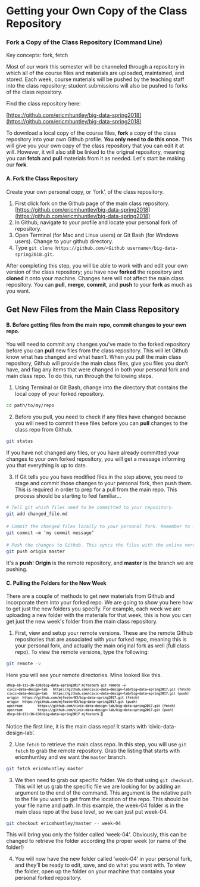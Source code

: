 
# Getting your Own Copy of the Class Repository
### Fork a Copy of the Class Repository (Command Line)

Key concepts: fork, fetch

Most of our work this semester will be channeled through a repository in which all of the course files and materials are uploaded, maintained, and stored. Each week, course materials will be pushed by the teaching staff into the class repository; student submissions will also be pushed to forks of the class repository.

Find the class repository here:

[https://github.com/ericmhuntley/big-data-spring2018](https://github.com/ericmhuntley/big-data-spring2018)

To download a local copy of the course files, **fork** a copy of the class repository into your own Github profile. **You only need to do this once.** This will give you your own copy of the class repository that you can edit it at will. However, it will also still be linked to the original repository, meaning you can **fetch** and **pull** materials from it as needed. Let's start be making our **fork**.

#### A. Fork the Class Repository

Create your own personal copy, or ‘fork’, of the class repository.

1. First click fork on the Github page of the main class repository.
[https://github.com/ericmhuntley/big-data-spring2018](https://github.com/ericmhuntley/big-data-spring2018)
2. In Github, navigate to your profile and locate your personal fork of repository.
3. Open Terminal (for Mac and Linux users) or Git Bash (for Windows users). Change to your github directory.
5. Type `git clone https://github.com/<Github username>/big-data-spring2018.git`.

After completing this step, you will be able to work with and edit your own version of the class repository; you have now **forked** the repository and **cloned** it onto your machine. Changes here will not affect the main class repository. You can **pull**, **merge**, **commit**, and **push** to your **fork** as much as you want.

## Get New Files from the Main Class Repository

#### B. Before getting files from the main repo, commit changes to your own repo.

You will need to commit any changes you've made to the forked repository before you can **pull** new files from the class repository. This will let Github know what has changed and what hasn’t. When you pull the main class repository, Github will provide the main class files, give you files you don’t have, and flag any items that were changed in both your personal fork and main class repo. To do this, run through the following steps.

1. Using Terminal or Git Bash, change into the directory that contains the local copy of your forked repository.

```sh
cd path/to/my/repo
```

2. Before you pull, you need to check if any files have changed because you will need to commit these files before you can **pull** changes to the class repo from Github.

```sh
git status
```

If you have not changed any files, or you have already committed your changes to your own forked repository, you will get a message informing you that everything is up to date.

3. If Git tells you you have modified files in the step above, you need to stage and commit those changes to your personal fork, then push them. This is required in order to prep for a pull from the main repo. This process should be starting to feel familiar...

```sh
# Tell git which files need to be committed to your repository.
git add changed_file.md

# Commit the changed files locally to your personal fork. Remember to include a commit message to serve as a short explanation of what you changed.
git commit –m ‘my commit message’

# Push the changes to Github. This syncs the files with the online version of our personal forked repo.
git push origin master
```

It's a **push**! **Origin** is the remote repository, and **master** is the branch we are pushing.

#### C. Pulling the Folders for the New Week

There are a couple of methods to get new materials from Github and incorporate them into your forked repo. We are going to show you here how to get just the new folders you specify. For example, each week we are uploading a new folder with the materials for that week, this is how you can get just the new week's folder from the main class repository.

1. First, view and setup your remote versions. These are the remote Github repositories that are associated with your forked repo, meaning this is your personal fork, and actually the main original fork as well (full class repo). To view the remote versions, type the following:

```sh
git remote -v
```

Here you will see your remote directories. Mine looked like this.

![Checking Remote Directories](images/screenshot.jpg "Checking Remote Directories")

Notice the first line, it is the main class repo! It starts with ‘civic-data-design-lab’.

2. Use `fetch` to retrieve the main class repo. In this step, you will use `git fetch` to grab the remote repository. Grab the listing that starts with ericmhuntley and we want the `master` branch.

```sh
git fetch ericmhuntley master
```

3. We then need to grab our specific folder. We do that using `git checkout`. This will let us grab the specific file we are looking for by adding an argument to the end of the command. This argument is the relative path to the file you want to get from the location of the repo. This should be your file name and path. In this example, the week-04 folder is in the main class repo at the base level, so we can just put week-04.

```sh
git checkout ericmhuntley/master -- week-04
```

This will bring you only the folder called ‘week-04’. Obviously, this can be changed to retrieve the folder according the proper week (or name of the folder!)

4. You will now have the new folder called ‘week-04’ in your personal fork, and they’ll be ready to edit, save, and do what you want with. To view the folder, open up the folder on your machine that contains your personal forked repository.

<!--
### Troubleshooting Pull Problems
If you get a publickey error, you need to configure your SSH setup. To do this, go through the following steps.

1. Check for SSH keys:
https://help.github.com/articles/checking-for-existing-ssh-keys/
2. Generate a new SSH Key and add it to the SSH agent:
https://help.github.com/articles/generating-a-new-ssh-key-and-adding-it-to-the-ssh-agent/
Important note: if you already have one, click yes to OVERWRITE the old one.
3. Add your new SSH key to your Github account:
https://help.github.com/articles/adding-a-new-ssh-key-to-your-github-account/ -->

